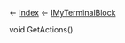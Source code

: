 ← [Index](Api-Index) ← [IMyTerminalBlock](Sandbox.ModAPI.Ingame.IMyTerminalBlock)

void GetActions()